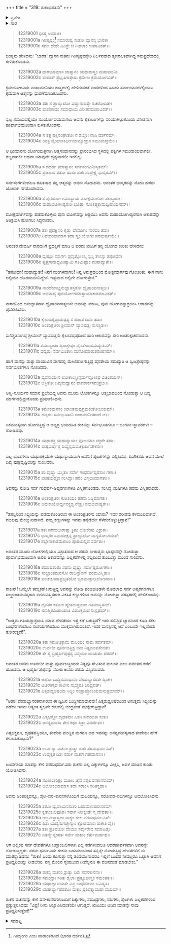 +++
title = "319: ಶುಕಾಭಿಪತನಃ"
+++

<details><summary>ಪ್ರವೇಶ</summary>


।।   ಓಂ ಓಂ ನಮೋ ನಾರಾಯಣಾಯ।।   ಶ್ರೀ ವೇದವ್ಯಾಸಾಯ ನಮಃ ।।

ಶ್ರೀ ಕೃಷ್ಣದ್ವೈಪಾಯನ ವೇದವ್ಯಾಸ ವಿರಚಿತ  

**ಶ್ರೀ ಮಹಾಭಾರತ**

**ಶಾಂತಿ ಪರ್ವ**

**ಮೋಕ್ಷಧರ್ಮ ಪರ್ವ**

**ಅಧ್ಯಾಯ 319**


</details>

<details><summary>ಸಾರ</summary>

ಶುಕನ ಊರ್ಧ್ವಗತಿಯ ವರ್ಣನೆ (1-29).


</details>

> 12319001 ಭೀಷ್ಮ ಉವಾಚ।  
12319001a ಗಿರಿಪೃಷ್ಠಂ[^1] ಸಮಾರುಹ್ಯ ಸುತೋ ವ್ಯಾಸಸ್ಯ ಭಾರತ।  
12319001c ಸಮೇ ದೇಶೇ ವಿವಿಕ್ತೇ ಚ ನಿಃಶಲಾಕ ಉಪಾವಿಶತ್।।

ಭೀಷ್ಮನು ಹೇಳಿದನು: “ಭಾರತ! ವ್ಯಾಸನ ಸುತನು ಗಿರಿಪೃಷ್ಠವನ್ನೇರಿ ನಿರ್ಜನವಾದ ತೃಣರಹಿತವಾಗಿದ್ದ ಸಮಪ್ರದೇಶದಲ್ಲಿ ಕುಳಿತುಕೊಂಡನು.

> 12319002a ಧಾರಯಾಮಾಸ ಚಾತ್ಮಾನಂ ಯಥಾಶಾಸ್ತ್ರಂ ಮಹಾಮುನಿಃ।  
12319002c ಪಾದಾತ್ ಪ್ರಭೃತಿಗಾತ್ರೇಷು ಕ್ರಮೇಣ ಕ್ರಮಯೋಗವಿತ್।।

ಕ್ರಮಯೋಗವಿದು ಮಹಾಮುನಿಯು ಶಾಸ್ತ್ರಗಳಲ್ಲಿ ಹೇಳಿರುವಂತೆ ಪಾದಗಳಿಂದ ಹಿಡಿದು ಸರ್ವಾಯವಗಳಲ್ಲಿಯೂ ಕ್ರಮವಾಗಿ ಆತ್ಮನನ್ನು ಧಾರಣೆಮಾಡಿಕೊಂಡನು.

> 12319003a ತತಃ ಸ ಪ್ರಾಙ್ಮುಖೋ ವಿದ್ವಾನಾದಿತ್ಯೇ ನಚಿರೋದಿತೇ।  
12319003c ಪಾಣಿಪಾದಂ ಸಮಾಧಾಯ ವಿನೀತವದುಪಾವಿಶತ್।।

ಸ್ವಲ್ಪ ಸಮಯದಲ್ಲಿಯೇ ಸೂರ್ಯೋದಯವಾಗಲು ಅವನು ಕೈಕಾಲುಗಳನ್ನು ಸರಿಯಾಗಿಟ್ಟುಕೊಂಡು ವಿನೀತನಾಗಿ ಪೂರ್ವಾಭಿಮುಖವಾಗಿ ಕುಳಿತುಕೊಂಡನು.

> 12319004a ನ ತತ್ರ ಪಕ್ಷಿಸಂಘಾತೋ ನ ಶಬ್ದೋ ನಾಪಿ ದರ್ಶನಮ್।  
12319004c ಯತ್ರ ವೈಯಾಸಕಿರ್ಧೀಮಾನ್ಯೋಕ್ತುಂ ಸಮುಪಚಕ್ರಮೇ।।

ಆ ಧೀಮಾನನು ಯೋಗಯುಕ್ತನಾಗಿ ಆತ್ಮಸಂಧಾನವನ್ನು ಪ್ರಾರಂಭಿಸಿದ  ಸ್ಥಳದಲ್ಲಿ ಪಕ್ಷಿಗಳ ಸಮುದಾಯವಾಗಲೀ, ಶಬ್ದವಾಗಲೀ ಅಥವಾ ಯಾವುದೇ ದೃಶ್ಯವಾಗಲೀ ಇರಲಿಲ್ಲ.

> 12319005a ಸ ದದರ್ಶ ತದಾತ್ಮಾನಂ ಸರ್ವಸಂಗವಿನಿಃಸೃತಮ್।  
12319005c ಪ್ರಜಹಾಸ ತತೋ ಹಾಸಂ ಶುಕಃ ಸಂಪ್ರೇಕ್ಷ್ಯ ಭಾಸ್ಕರಮ್।।

ಸರ್ವಸಂಗಗಳಿಂದಲೂ ರಹಿತನಾದ ತನ್ನ ಆತ್ಮನನ್ನು ಅವನು ನೋಡಿದನು. ಅನಂತರ ಭಾಸ್ಕರನನ್ನು ನೋಡಿ ಶುಕನು ಜೋರಾಗಿ ನಗತೊಡಗಿದನು.

> 12319006a ಸ ಪುನರ್ಯೋಗಮಾಸ್ಥಾಯ ಮೋಕ್ಷಮಾರ್ಗೋಪಲಬ್ಧಯೇ।  
12319006c ಮಹಾಯೋಗೀಶ್ವರೋ ಭೂತ್ವಾ ಸೋಽತ್ಯಕ್ರಾಮದ್ವಿಹಾಯಸಮ್।।

ಮೋಕ್ಷಮಾರ್ಗವನ್ನು ಪಡೆದುಕೊಳ್ಳಲು ಪುನಃ ಯೋಗವನ್ನು ಆಶ್ರಯಿಸಿ ಅವನು ಮಹಾಯೋಗೀಶ್ವರನಾಗಿ ಆಕಾಶವನ್ನೇ ಅತಿಕ್ರಮಿಸಿ ಹೋಗಲು ಸಿದ್ಧನಾದನು.

> 12319007a ತತಃ ಪ್ರದಕ್ಷಿಣಂ ಕೃತ್ವಾ ದೇವರ್ಷಿಂ ನಾರದಂ ತದಾ।  
12319007c ನಿವೇದಯಾಮಾಸ ತದಾ ಸ್ವಂ ಯೋಗಂ ಪರಮರ್ಷಯೇ।।

ಅನಂತರ ದೇವರ್ಷಿ ನಾರದನಿಗೆ ಪ್ರದಕ್ಷಿಣೆ ಮಾಡಿ ಆ ಪರಮ ಋಷಿಗೆ ತನ್ನ ಯೋಗದ ಕುರಿತು ಹೇಳಿದನು:

> 12319008a ದೃಷ್ಟೋ ಮಾರ್ಗಃ ಪ್ರವೃತ್ತೋಽಸ್ಮಿ ಸ್ವಸ್ತಿ ತೇಽಸ್ತು ತಪೋಧನ।  
12319008c ತ್ವತ್ಪ್ರಸಾದಾದ್ಗಮಿಷ್ಯಾಮಿ ಗತಿಮಿಷ್ಟಾಂ ಮಹಾದ್ಯುತೇ।।

“ತಪೋಧನ! ಮಹಾದ್ಯುತೇ! ನಿನಗೆ ಮಂಗಳವಾಗಲಿ! ನಿನ್ನ ಅನುಗ್ರಹದಿಂದ ಮೋಕ್ಷಮಾರ್ಗವು ಗೋಚರಿತು. ಈಗ ನಾನು ಅಲ್ಲಿಯೇ ಹೊರಡುವವನಿದ್ದೇನೆ. ಇಷ್ಟವಾದ ಅಲ್ಲಿಗೇ ಹೋಗುತ್ತೇನೆ.”

> 12319009a ನಾರದೇನಾಭ್ಯನುಜ್ಞಾತಸ್ತತೋ ದ್ವೈಪಾಯನಾತ್ಮಜಃ।  
12319009c ಅಭಿವಾದ್ಯ ಪುನರ್ಯೋಗಮಾಸ್ಥಾಯಾಕಾಶಮಾವಿಶತ್।।

ನಾರದನಿಂದ ಅನುಜ್ಞಾತನಾಗಿ ದ್ವೈಪಾಯನಾತ್ಮಜನು ಅವನನ್ನು ವಂದಿಸಿ, ಪುನಃ ಯೋಗವನ್ನಾಶ್ರಯಿಸಿ ಆಕಾಶವನ್ನು ಪ್ರವೇಶಿಸಿದನು.

> 12319010a ಕೈಲಾಸಪೃಷ್ಠಾದುತ್ಪತ್ಯ ಸ ಪಪಾತ ದಿವಂ ತದಾ।  
12319010c ಅಂತರಿಕ್ಷಚರಃ ಶ್ರೀಮಾನ್ ವ್ಯಾಸಪುತ್ರಃ ಸುನಿಶ್ಚಿತಃ।।

ಸುನಿಶ್ಚಿತನಾಗಿದ್ದ ಶ್ರೀಮಾನ್ ವ್ಯಾಸಪುತ್ರನು ಕೈಲಾಸಪೃಷ್ಠದಿಂದ ಹಾರಿ ಆಕಾಶವನ್ನು ಸೇರಿ ಅಂತರಿಕ್ಷಚರನಾದನು.

> 12319011a ತಮುದ್ಯಂತಂ ದ್ವಿಜಶ್ರೇಷ್ಠಂ ವೈನತೇಯಸಮದ್ಯುತಿಮ್।  
12319011c ದದೃಶುಃ ಸರ್ವಭೂತಾನಿ ಮನೋಮಾರುತರಂಹಸಮ್।।

ಹಾಗೆ ಮನಸ್ಸು ಮತ್ತು ವಾಯುವಿನ ವೇಗದಲ್ಲಿ ಮೇಲೆಹೋಗುತ್ತಿದ್ದ ವೈನತೇಯ ಸಮದ್ಯುತಿ ಆ ದ್ವಿಜಶ್ರೇಷ್ಠನನ್ನು ಸರ್ವಭೂತಗಳೂ ನೋಡಿದವು.

> 12319012a ವ್ಯವಸಾಯೇನ ಲೋಕಾಂಸ್ತ್ರೀನ್ಸರ್ವಾನ್ಸೋಽಥ ವಿಚಿಂತಯನ್।  
12319012c ಆಸ್ಥಿತೋ ದಿವ್ಯಮಧ್ವಾನಂ ಪಾವಕಾರ್ಕಸಮಪ್ರಭಃ।।

ಅಗ್ನಿ-ಸೂರ್ಯರ ಸಮಾನ ಪ್ರಭೆಯಿದ್ದ ಅವನು ಮೂರು ಲೋಕಗಳನ್ನೂ ಆತ್ಮಭಾವದಿಂದ ನೋಡುತ್ತಾ ಆ ದಿವ್ಯ ಮಾರ್ಗದಲ್ಲಿದ್ದುಕೊಂಡು ಪ್ರಯಾಣಿಸಿದನು.

> 12319013a ತಮೇಕಮನಸಂ ಯಾಂತಮವ್ಯಗ್ರಮಕುತೋಭಯಮ್।  
12319013c ದದೃಶುಃ ಸರ್ವಭೂತಾನಿ ಜಂಗಮಾನೀತರಾಣಿ ಚ।।

ಏಕಮನಸ್ಕನಾಗಿ ಹೋಗುತ್ತಿದ್ದ ಆ ಅವ್ಯಗ್ರ ಭಯರಹಿತ ಶುಕನನ್ನು ಸರ್ವಭೂತಗಳೂ – ಜಂಗಮ-ಸ್ಥಾವರಗಳು – ನೋಡಿದವು.

> 12319014a ಯಥಾಶಕ್ತಿ ಯಥಾನ್ಯಾಯಂ ಪೂಜಯಾಂ ಚಕ್ರಿರೇ ತದಾ।  
12319014c ಪುಷ್ಪವರ್ಷೈಶ್ಚ ದಿವ್ಯೈಸ್ತಮವಚಕ್ರುರ್ದಿವೌಕಸಃ।।

ಎಲ್ಲ ಭೂತಗಳೂ ಯಥಾಶಕ್ತಿಯಾಗಿ ಯಥಾನ್ಯಾಯವಾಗಿ ಅವನಿಗೆ ಪೂಜೆಗಳನ್ನು ಸಲ್ಲಿಸಿದವು. ದಿವೌಕಸರು ಅವನ ಮೇಲೆ ದಿವ್ಯ ಪುಷ್ಪವೃಷ್ಟಿಯನ್ನು ಸುರಿಸಿದರು.

> 12319015a ತಂ ದೃಷ್ಟ್ವಾ ವಿಸ್ಮಿತಾಃ ಸರ್ವೇ ಗಂಧರ್ವಾಪ್ಸರಸಾಂ ಗಣಾಃ।  
12319015c ಋಷಯಶ್ಚೈವ ಸಂಸಿದ್ಧಾಃ ಪರಂ ವಿಸ್ಮಯಮಾಗತಾಃ।।

ಅವನನ್ನು ನೋಡಿ ಸರ್ವ ಗಂಧರ್ವ-ಅಪ್ಸರಗಣಗಳೂ ವಿಸ್ಮಿತಗೊಂಡವು. ಸಂಸಿದ್ಧ ಋಷಿಗಳೂ ಪರಮ ವಿಸ್ಮಿತರಾದರು.

> 12319016a ಅಂತರಿಕ್ಷಚರಃ ಕೋಽಯಂ ತಪಸಾ ಸಿದ್ಧಿಮಾಗತಃ।  
12319016c ಅಧಃಕಾಯೋರ್ಧ್ವವಕ್ತ್ರಶ್ಚ ನೇತ್ರೈಃ ಸಮಭಿವಾಹ್ಯತೇ।।

“ತಪಸ್ಸಿನಿಂದ ಸಿದ್ಧಿಯನ್ನು ಪಡೆದುಕೊಂಡಿರುವ ಈ ಅಂತರಿಕ್ಷಚರನು ಯಾರು? ಇವನ ಶರೀರವು ಕೆಳಮುಖವಾಗಿದೆ. ಮುಖವು ಮೇಲ್ಮುಖವಾಗಿದೆ. ನಮ್ಮ ಕಣ್ಣುಗಳನ್ನು ಇವನು ತನ್ನೆಡೆಯೇ ಸೆಳೆದುಕೊಳ್ಳುತ್ತಿದ್ದಾನೆ!”

> 12319017a ತತಃ ಪರಮಧೀರಾತ್ಮಾ ತ್ರಿಷು ಲೋಕೇಷು ವಿಶ್ರುತಃ।  
12319017c ಭಾಸ್ಕರಂ ಸಮುದೀಕ್ಷನ್ಸ ಪ್ರಾಙ್ಮುಖೋ ವಾಗ್ಯತೋಽಗಮತ್।  
12319017e ಶಬ್ದೇನಾಕಾಶಮಖಿಲಂ ಪೂರಯನ್ನಿವ ಸರ್ವತಃ।।

ಅನಂತರ ಮೂರು ಲೋಕಗಳಲ್ಲಿಯೂ ವಿಶ್ರುತನಾದ ಆ ಪರಮ ಧೀರಾತ್ಮನು ಭಾಸ್ಕರನನ್ನೇ ನೋಡುತ್ತಾ ಪೂರ್ವಾಭಿಮುಖವಾಗಿ ಅಖಿಲ ಆಕಾಶವನ್ನೂ ಎಲ್ಲಕಡೆಗಳಲ್ಲಿ ಶಬ್ದದಿಂದ ತುಂಬುತ್ತಾ ಮುಂದೆ ಸಾರಿದನು.

> 12319018a ತಮಾಪತಂತಂ ಸಹಸಾ ದೃಷ್ಟ್ವಾ ಸರ್ವಾಪ್ಸರೋಗಣಾಃ।  
12319018c ಸಂಭ್ರಾಂತಮನಸೋ ರಾಜನ್ನಾಸನ್ ಪರಮವಿಸ್ಮಿತಾಃ।  
12319018e ಪಂಚಚೂಡಾಪ್ರಭೃತಯೋ ಭೃಶಮುತ್ಫುಲ್ಲಲೋಚನಾಃ।।

ರಾಜನ್! ಒಮ್ಮೆಲೇ ತಮ್ಮಕಡೆ ಬರುತ್ತಿದ್ದ ಅವನನ್ನು ನೋಡಿ ಪಂಚಚೂಡಳೇ ಮೊದಲಾದ ಸರ್ವ ಅಪ್ಸರಗಣಗಳೂ ಸಂಭ್ರಾಂತಮನಸ್ಕರಾಗಿ ಪರಮವಿಸ್ಮಿತರಾಗಿ ವಿಕಸಿತ ಕಣ್ಣುಗಳಿಂದ ಅವನನ್ನು ನೋಡುತ್ತಾ ಪರಸ್ಪರರಲ್ಲಿ ಹೇಳಿಕೊಂಡವು:

> 12319019a ದೈವತಂ ಕತಮಂ ಹ್ಯೇತದುತ್ತಮಾಂ ಗತಿಮಾಸ್ಥಿತಮ್।  
12319019c ಸುನಿಶ್ಚಿತಮಿಹಾಯಾತಿ ವಿಮುಕ್ತಮಿವ ನಿಃಸ್ಪೃಹಮ್।।

“ಉತ್ತಮ ಗತಿಯನ್ನಾಶ್ರಯಿಸಿ ಯಾವ ದೇವತೆಯು ಇತ್ತ ಕಡೆ ಬರುತ್ತಿದೆ? ಇದು ಸುನಿಶ್ಚಿತ ಜ್ಞಾನದಿಂದ ಕೂಡಿ ಸಕಲ ಬಂಧನಗಳಿಂದಲೂ ಸಂಶಯಗಳಿಂದಲೂ ಮುಕ್ತವಾಗಿರುವಂತಿದೆ. ಇದರ ಮನಸ್ಸಿನಲ್ಲಿ ಆಸೆ ಎಂಬುದೇ ಇಲ್ಲವೆಂದು ತೋರುತ್ತದೆ!”.

> 12319020a ತತಃ ಸಮತಿಚಕ್ರಾಮ ಮಲಯಂ ನಾಮ ಪರ್ವತಮ್।  
12319020c ಉರ್ವಶೀ ಪೂರ್ವಚಿತ್ತಿಶ್ಚ ಯಂ ನಿತ್ಯಮುಪಸೇವತೇ।  
12319020e ತೇ ಸ್ಮ ಬ್ರಹ್ಮರ್ಷಿಪುತ್ರಸ್ಯ ವಿಸ್ಮಯಂ ಯಯತುಃ ಪರಮ್।।

ಅನಂತರ ಅವನು ಊರ್ವಶೀ ಮತ್ತು ಪೂರ್ವಚಿತ್ತಿಯರು ನಿತ್ಯವೂ ಸೇವಿಸುವ ಮಲಯ ಎಂಬ ಪರ್ವತದ ಕಡೆಗೆ ಹೋದನು. ಆ ಬ್ರಹ್ಮರ್ಷಿಪುತ್ರನನ್ನು ನೋಡಿ ಅವರು ಪರಮ ವಿಸ್ಮಿತರಾದರು.

> 12319021a ಅಹೋ ಬುದ್ಧಿಸಮಾಧಾನಂ ವೇದಾಭ್ಯಾಸರತೇ ದ್ವಿಜೇ।  
12319021c ಅಚಿರೇಣೈವ ಕಾಲೇನ ನಭಶ್ಚರತಿ ಚಂದ್ರವತ್।  
12319021e ಪಿತೃಶುಶ್ರೂಷಯಾ ಸಿದ್ಧಿಂ ಸಂಪ್ರಾಪ್ತೋಽಯಮನುತ್ತಮಾಮ್।।

“ಆಹಾ! ವೇದಾಭ್ಯಾಸರತನಾಗಿರುವ ಈ ದ್ವಿಜನ ಬುದ್ಧಿಸಮಾಧಾನವೇ! ಪಿತೃಶುಶ್ರೂಷೆಯಿಂದ ಅನುತ್ತಮ ಸಿದ್ಧಿಯನ್ನು ಪಡೆದು ಇವನು ಅತ್ಯಂತ ಸ್ವಲ್ಪವೇ ಕಾಲದಲ್ಲಿ ಚಂದ್ರನಂತೆ ನಭಕ್ಕೇರುತ್ತಿದ್ದಾನೆ!

> 12319022a ಪಿತೃಭಕ್ತೋ ದೃಢತಪಾಃ ಪಿತುಃ ಸುದಯಿತಃ ಸುತಃ।  
12319022c ಅನನ್ಯಮನಸಾ ತೇನ ಕಥಂ ಪಿತ್ರಾ ವಿವರ್ಜಿತಃ।।

ಪಿತೃಭಕ್ತನೂ, ದೃಢತಪಸ್ವಿಯೂ, ತಂದೆಯ ಮುದ್ದಿನ ಮಗನೂ ಆದ ಇವನನ್ನು ಅನನ್ಯಮನಸ್ಕನಾದ ತಂದೆಯು ಹೇಗೆ ಕಳುಹಿಸಿಕೊಟ್ಟನು?”

> 12319023a ಉರ್ವಶ್ಯಾ ವಚನಂ ಶ್ರುತ್ವಾ ಶುಕಃ ಪರಮಧರ್ಮವಿತ್।  
12319023c ಉದೈಕ್ಷತ ದಿಶಃ ಸರ್ವಾ ವಚನೇ ಗತಮಾನಸಃ।।

ಊರ್ವಶಿಯ ಮಾತನ್ನು ಕೇಳಿ ಪರಮಧರ್ಮವಿದು ಶುಕನು ಎಲ್ಲ ದಿಕ್ಕುಗಳನ್ನೂ ವೀಕ್ಷಿಸಿ, ಅವಳ ಮಾತಿನ ಕುರಿತು ಯೋಚಿಸಿದನು.

> 12319024a ಸೋಽಂತರಿಕ್ಷಂ ಮಹೀಂ ಚೈವ ಸಶೈಲವನಕಾನನಾಮ್।  
12319024c ಆಲೋಕಯಾಮಾಸ ತದಾ ಸರಾಂಸಿ ಸರಿತಸ್ತಥಾ।।

ಅವನು ಅಂತರಿಕ್ಷವನ್ನೂ, ಶೈಲ-ವನ-ಕಾನನಗಳೊಂದಿಗೆ ಮಹಿಯನ್ನೂ, ಸರೋವರ-ನದಿಗಳನ್ನೂ ಅವಲೋಕಿಸಿದನು.

> 12319025a ತತೋ ದ್ವೈಪಾಯನಸುತಂ ಬಹುಮಾನಪುರಃಸರಮ್।  
12319025c ಕೃತಾಂಜಲಿಪುಟಾಃ ಸರ್ವಾ ನಿರೀಕ್ಷಂತೇ ಸ್ಮ ದೇವತಾಃ।।  
12319026a ಅಬ್ರವೀತ್ತಾಸ್ತದಾ ವಾಕ್ಯಂ ಶುಕಃ ಪರಮಧರ್ಮವಿತ್।  
12319026c ಪಿತಾ ಯದ್ಯನುಗಚ್ಚೇನ್ಮಾಂ ಕ್ರೋಶಮಾನಃ ಶುಕೇತಿ ವೈ।।  
12319027a ತತಃ ಪ್ರತಿವಚೋ ದೇಯಂ ಸರ್ವೈರೇವ ಸಮಾಹಿತೈಃ।  
12319027c ಏತನ್ಮೇ ಸ್ನೇಹತಃ ಸರ್ವೇ ವಚನಂ ಕರ್ತುಮರ್ಹಥ।।

ಆಗ ಅಲ್ಲಿಯ ಸರ್ವ ದೇವತೆಗಳೂ ಬದ್ಧಾಂಜಲಿಗಳಾಗಿ ಎಲ್ಲ ಕಡೆಗಳಿಂದಲೂ ಆದರಪೂರ್ವಕವಾಗಿ ಅವನನ್ನೇ ನೋಡುತ್ತಿದ್ದರು. ಪರಮ ಧರ್ಮವಿದು ಶುಕನು ಬಹುಮಾನದಿಂದ ತನ್ನನ್ನೇ ನೋಡುತ್ತಿದ್ದ ದೇವತೆಗಳಿಗೆ ಈ ಮಾತನ್ನಾಡಿದನು: “ಶುಕಾ! ಎಂದು ಕೂಗುತ್ತಾ ನನ್ನ ತಂದೆಯೇನಾದರೂ ಇಲ್ಲಿಗೆ ಬಂದರೆ ನೀವೆಲ್ಲರೂ ಒಟ್ಟಾಗಿ ಅವನಿಗೆ ಪ್ರತಿಧ್ವನಿಯನ್ನು ನೀಡಬೇಕು. ನನ್ನ ಮೇಲಿನ ಸ್ನೇಹದಿಂದ ನೀವೆಲ್ಲರೂ ಈ ವಚನದಂತೆ ಮಾಡಬೇಕು.”

> 12319028a ಶುಕಸ್ಯ ವಚನಂ ಶ್ರುತ್ವಾ ದಿಶಃ ಸವನಕಾನನಾಃ।  
12319028c ಸಮುದ್ರಾಃ ಸರಿತಃ ಶೈಲಾಃ ಪ್ರತ್ಯೂಚುಸ್ತಂ ಸಮಂತತಃ।।  
12319029a ಯಥಾಜ್ಞಾಪಯಸೇ ವಿಪ್ರ ಬಾಢಮೇವಂ ಭವಿಷ್ಯತಿ।  
12319029c ಋಷೇರ್ವ್ಯಾಹರತೋ ವಾಕ್ಯಂ ಪ್ರತಿವಕ್ಷ್ಯಾಮಹೇ ವಯಮ್।।

ಶುಕನ ವಚನವನ್ನು ಕೇಳಿ ವನ-ಕಾನನಗಳೊಂದಿಗೆ ದಿಕ್ಕುಗಳು, ಸಮುದ್ರಗಳು, ನದಿಗಳು, ಶೈಲಗಳು ಎಲ್ಲಕಡೆಗಳಿಂದ ಪ್ರತ್ಯುತ್ತರಿಸಿದವು: “ವಿಪ್ರ! ನೀನು ಆಜ್ಞಾಪಿಸಿದಂತೆಯೇ ಆಗುತ್ತದೆ. ಋಷಿಯು ಆಡಿದ ಮಾತನ್ನೇ ನಾವು ಪ್ರತಿಧ್ವನಿಸುತ್ತೇವೆ!””


<details><summary>ಸಮಾಪ್ತಿ</summary>

ಇತಿ ಶ್ರೀಮಹಾಭಾರತೇ ಶಾಂತಿ ಪರ್ವಣಿ ಮೋಕ್ಷಧರ್ಮ ಪರ್ವಣಿ ಶುಕಾಭಿಪತನೇ ಏಕೋನವಿಂಶಾಧಿಕತ್ರಿಶತತಮೋಽಧ್ಯಾಯಃ।।  
ಇದು ಶ್ರೀಮಹಾಭಾರತದಲ್ಲಿ ಶಾಂತಿ ಪರ್ವದಲ್ಲಿ ಮೋಕ್ಷಧರ್ಮ ಪರ್ವದಲ್ಲಿ ಶುಕಾಭಿಪತನ ಎನ್ನುವ ಮುನ್ನೂರಾಹತ್ತೊಂಭತ್ತನೇ ಅಧ್ಯಾಯವು.


</details>

[^1]: ಗಿರಿಶೃಂಗಂ ಎಂಬ ಪಾಠಾಂತರವಿದೆ (ಭಾರತ ದರ್ಶನ).
